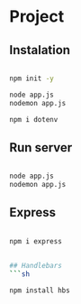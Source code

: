 # Project

## Instalation
```sh

npm init -y

node app.js
nodemon app.js

npm i dotenv

```

## Run server
```sh

node app.js
nodemon app.js

```

## Express
```sh

npm i express


## Handlebars
```sh

npm install hbs


